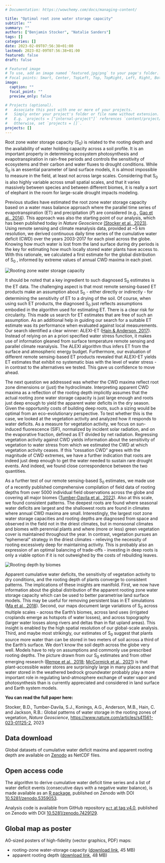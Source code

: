 ```yaml
---
# Documentation: https://wowchemy.com/docs/managing-content/

title: "Optimal root zone water storage capacity"
subtitle: ""
summary: ""
authors: ["Benjamin Stocker", "Natalie Sanders"]
tags: []
categories: []
date: 2023-02-09T07:56:38+01:00
lastmod: 2023-02-09T07:56:38+01:00
featured: false
draft: false

# Featured image
# To use, add an image named `featured.jpg/png` to your page's folder.
# Focal points: Smart, Center, TopLeft, Top, TopRight, Left, Right, BottomLeft, Bottom, BottomRight.
image:
  caption: ""
  focal_point: ""
  preview_only: false

# Projects (optional).
#   Associate this post with one or more of your projects.
#   Simply enter your project's folder or file name without extension.
#   E.g. `projects = ["internal-project"]` references `content/project/deep-learning/index.md`.
#   Otherwise, set `projects = []`.
projects: []
---
```


Root zone water storage capacity (S<sub>0</sub>) is related to the rooting depth and the availability of water holding capacity across a soil profile. It is an important property in determining ecosystem photosynthesis and evapotranspiration in rain-free periods and controls the sensitivity of ecosystems and their carbon and water fluxes to drought conditions. While S<sub>0</sub> is an essential parameter of land surface models, it is almost impossible to measure in the field, at least not across large scales. Considering that S<sub>0</sub> is also highly variable across small spatial scales, and that it varies massively between species and between different biomes, it is really a sort of elephant in the room for large-scale drought impacts modeling. 

Previous studies have estimated the root zone water storage capacity based on a water mass balance approach where the parallel time series of evapotranspiration (ET) and precipitation (*P*) are considered (e.g., [Gao et al., 2014](http://doi.wiley.com/10.1002/2014GL061668)). This approach was also the starting point of our analysis, which has been published today in *Nature Geoscience* [(Stocker et al., 2023)](https://www.nature.com/articles/s41561-023-01125-2). Using remote sensing and climate reanalysis data, provided at ~5 km resolution, we derived continuous daily time series of the cumulative water deficit (CWD) over the years 2003-2017 for each pixel across the globe. Knowing how much water is lost from the land surface during dry periods is the key for estimating how much locally stored water plants have access to. With this rationale, we calculated a first estimate for the global distribution of S<sub>0</sub> , informed by extreme values of annual CWD maxima in each pixel. 

![Rooting zone water storage capacity](scwdx80.png "Spatial variation of the rooting zone water storage capacity, estimated by cumulative water deficit maxima.")

It should be noted that a key ingredient to such diagnosed S<sub>0</sub> estimates is the ET data. The challenging aspect is that most remote sensing-based ET products make an assumption about S<sub>0</sub> - either directly or indirectly - for determining the sensitivity of ET to a drying of the soil. Of course, when using such ET products, the diagnosed S<sub>0</sub> just reflects assumptions embodied in the algorithm used for estimating ET. There is a clear risk for circularity. This made us search for ET estimates that are free of such an assumption. As an additional help in guiding our search for a suitable ET estimate was its performance when evaluated against local measurements. Our search identified a clear winner: ALEXI-ET ([Hain & Anderson, 2017](https://doi.org/10.1002/2017GL074952)). Instead of relying on an a priori specified water stress function, it makes use of information gleaned from surface temperature remote sensing and parallel climate reanalysis. The ALEXI algorithm thus infers ET from the surface and atmospheric energy budget. Furthermore, our evaluation of different remote sensing-based ET products revealed that ALEXI-ET yields ET estimates that exhibit no systematic bias with the level of water stress - in contrast to the alternatives we tested. This gave us confidence to move ahead. 

The next question we addressed was whether the CWD maxima reflect root zone dimensions or (just) the hydroclimate. Interpreting apparent CWD maxima as a reflection of the rooting depth implicitly assumes that the actual rooting zone water storage capacity is just large enough and roots just deep enough to yield the apparent water deficits in the dry season. Given the opportunity costs of building deep roots, such a sizing would be optimal from an eco-evolutionary perspective. To test whether this is the case, we looked at the vegetation activity and analyzed how it responds to water deficits. As a measure for vegetation activity, we focus on sun-induced fluorescence (SIF), normalized by incident solar radiation, and on the evaporative fraction, defined as ET divided by net radiation. Regressing vegetation activity against CWD yields information about the sensitivity of vegetation to water stress from which we estimated the CWD at which vegetation activity ceases. If this “cessation CWD” agrees with the magnitude of CWD extremes, we have a further indication that roots are indeed just deep enough to get the water needed to sustain rare drought events. And indeed, we found close correspondence between the two quantities. 

As a further test of our remote sensing-based S<sub>0</sub> estimates, we made use of a recently published comprehensive compilation of field data of rooting depths from over 5000 individual field observations across the globe and covering all major biomes ([Tumber-Davila et al., 2022](https://doi.org/10.1111/nph.18031)). Also at this scale, we found consistent patterns. The deepest roots are found where seasonal water deficits are largest and the shallowest roots are found in climates where annual CWD maxima are small. Interestingly, the largest root zone water storage capacities and rooting depths are diagnosed from space and observed in the field not in the driest climates, but in monsoonal climates and biomes with perennial plants and where (more or less) green vegetation cover is maintained throughout the year. In contrast, vegetation pursues an “ephemeral” strategy in the driest climates - relieving the necessity of rooting excessively deep for maintaining activity. This is probably also an expression of an optimal balancing of trade-offs - investing in deep roots is only a viable option if it is not outweighed by the costs of rebuilding leaves.

![Rooting depth by biomes](rooting_depth_modobs.png "Modeled and observed rooting depth by biomes.")

Apparent cumulative water deficits, the sensitivity of vegetation activity to dry conditions, and the rooting depth of plants converge to consistent patterns. The implications of these insights are manifold. First, we now have information about the global distribution of the apparent rooting zone water storage capacity which can be used to better parametrise land surface models. This may be useful for removing persistent bias in ET simulations ([Ma et al., 2018](https://doi.org/10.1002/2017JD027194)). Second, our maps document large variations of S<sub>0</sub> across multiple scales - across the Earth’s biomes, across land uses (irrigated croplands emerge as hotspots of water losses), and across topography (larger water losses along rivers and deltas than in flat upland areas). This insight is enabled by the high spatial resolution of our global-scale analysis. Third, and maybe most strikingly, our estimates of S<sub>0</sub> suggest that plants source more water than can be stored in two meters of soil across a third of the Earth’s surface. We don’t know the soil depth across the globe very well. Models have to rely on assumptions and commonly use prescribed rooting depths. The picture drawn from our S<sub>0</sub> estimates and from other emerging research ([Rempe et al., 2018](https://doi.org/10.1073/pnas.1800141115); [McCormick et al., 2021](https://doi.org/10.1038/s41586-021-03761-3)) is that plant-accessible water stores are surprisingly large in many places and that water stored in the weathered bedrock groundwater probably play a more important role in regulating land-atmosphere exchange of water vapor and photosynthesis than is currently appreciated and considered in land surface and Earth system models.


**You can read the full paper here:**

Stocker, B.D., Tumber-Davila, S.J., Konings, A.G., Anderson, M.B., Hain, C. and Jackson, R.B.: Global patterns of water storage in the rooting zones of vegetation, *Nature Geoscience*, https://www.nature.com/articles/s41561-023-01125-2, 2023

## Data download

Global datasets of cumulative water deficit maxima and apparent rooting depth are available on [Zenodo](https://doi.org/10.5281/zenodo.5515246) as NetCDF files.

## Open access code

The algorithm to derive cumulative water deficit time series and a list of water deficit events (consecutive days with a negative water balance), is made available as an [R package](https://computationales.github.io/cwd/), published on Zenodo with DOI [10.5281/zenodo.5359053](https://doi.org/10.5281/zenodo.5359053).

Analysis code is available from GitHub repository [`mct` at tag v4.0](https://github.com/computationales/mct/tree/v4.0), published on Zenodo with DOI [10.5281/zenodo.7429129](https://doi.org/10.5281/zenodo.7429129).

## Global map as poster

A0-sized posters of high-fidelity (vector graphics, PDF) maps:

- rooting-zone water-storage capacity ([download link](https://github.com/computationales/GECO_media/blob/main/root_zone/poster_mct_hires.pdf), 45 MB)
- apparent rooting depth ([download link](https://github.com/computationales/GECO_media/blob/main/root_zone/poster_mct_zroot_hires.pdf), 48 MB)



